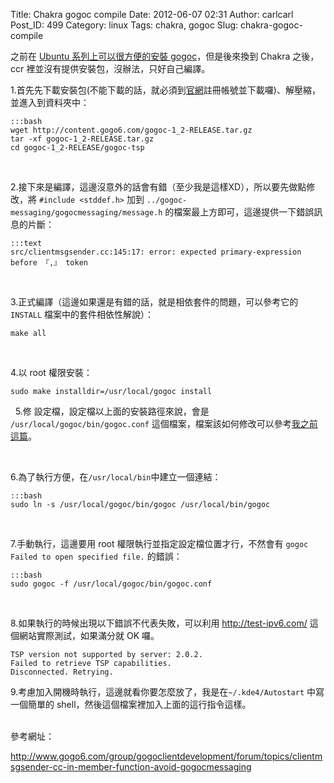 Title: Chakra gogoc compile
Date: 2012-06-07 02:31
Author: carlcarl
Post_ID: 499
Category: linux
Tags: chakra, gogoc
Slug: chakra-gogoc-compile

之前在 [Ubuntu 系列上可以很方便的安裝 gogoc][]，但是後來換到 Chakra
之後，ccr 裡並沒有提供安裝包，沒辦法，只好自己編譯。



1.首先先下載安裝包(不能下載的話，就必須到[官網][]註冊帳號並下載囉)、解壓縮，並進入到資料夾中：

	:::bash
	wget http://content.gogo6.com/gogoc-1_2-RELEASE.tar.gz
	tar -xf gogoc-1_2-RELEASE.tar.gz
	cd gogoc-1_2-RELEASE/gogoc-tsp

 

2.接下來是編譯，這邊沒意外的話會有錯（至少我是這樣XD），所以要先做點修改，將
    `#include <stddef.h>` 加到
    `../gogoc-messaging/gogocmessaging/message.h`
    的檔案最上方即可，這邊提供一下錯誤訊息的片斷：

<!-- -->

	:::text
    src/clientmsgsender.cc:145:17: error: expected primary-expression before 『,』 token
 

3.正式編譯（這邊如果還是有錯的話，就是相依套件的問題，可以參考它的
    `INSTALL` 檔案中的套件相依性解說）：

~~~~
make all
~~~~

 

4.以 root 權限安裝：

~~~~
sudo make installdir=/usr/local/gogoc install
~~~~

 
5.修 設定檔，設定檔以上面的安裝路徑來說，會是
    `/usr/local/gogoc/bin/gogoc.conf`
    這個檔案，檔案該如何修改可以參考[我之前這篇][Ubuntu
    系列上可以很方便的安裝 gogoc]。

 

6.為了執行方便，在`/usr/local/bin`中建立一個連結：

	:::bash
	sudo ln -s /usr/local/gogoc/bin/gogoc /usr/local/bin/gogoc

 

7.手動執行，這邊要用 root 權限執行並指定設定檔位置才行，不然會有
    `gogoc Failed to open specified file.` 的錯誤：

	:::bash
	sudo gogoc -f /usr/local/gogoc/bin/gogoc.conf
 

8.如果執行的時候出現以下錯誤不代表失敗，可以利用
<http://test-ipv6.com/> 這個網站實際測試，如果滿分就 OK 囉。

    TSP version not supported by server: 2.0.2.
    Failed to retrieve TSP capabilities.
    Disconnected. Retrying.

9.考慮加入開機時執行，這邊就看你要怎麼放了，我是在`~/.kde4/Autostart`
    中寫一個簡單的 shell，然後這個檔案裡加入上面的這行指令這樣。  
     

參考網址：  

<http://www.gogo6.com/group/gogoclientdevelopment/forum/topics/clientmsgsender-cc-in-member-function-avoid-gogocmessaging>

  [Ubuntu 系列上可以很方便的安裝 gogoc]: http://blog.carlcarl.tw/397/ubuntu-tunnel-broker
    "Ubuntu Tunnel Broker IPv6 連 中研院"
  [官網]: http://www.gogo6.com/
